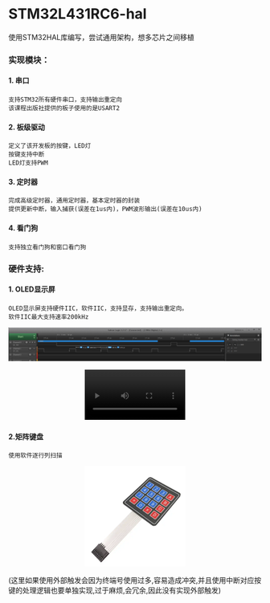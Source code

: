 # STM32L431RC6-hal
使用STM32HAL库编写，尝试通用架构，想多芯片之间移植

### 实现模块：
#### 1. 串口 
    支持STM32所有硬件串口，支持输出重定向
    该课程出版社提供的板子使用的是USART2
#### 2. 板级驱动
    定义了该开发板的按键，LED灯
    按键支持中断
    LED灯支持PWM
#### 3. 定时器 
    完成高级定时器，通用定时器，基本定时器的封装
    提供更新中断，输入捕获(误差在1us内)，PWM波形输出(误差在10us内)
#### 4. 看门狗 
    支持独立看门狗和窗口看门狗

### 硬件支持: 
#### 1. OLED显示屏 
    OLED显示屏支持硬件IIC，软件IIC，支持显存，支持输出重定向。
    软件IIC最大支持速率200kHz
<p align="center">
  <img src="./markdown/images/OLED_400KHz.png" alt="OLED 400KHz波形图" width="800"/>
</p>
<p align="center">
  <video width="200" controls>
    <source src="./markdown/video/OLED_Game.mp4" type="video/mp4">
    您的浏览器不支持视频播放。
  </video>
</p> 

#### 2.矩阵键盘
    使用软件逐行列扫描
<p align="center">
  <img src="./markdown/images/Matrix_keyboard.png" alt="矩阵键盘实物图" width="200"/>
</p>
    (这里如果使用外部触发会因为终端号使用过多,容易造成冲突,并且使用中断对应按键的处理逻辑也要单独实现,过于麻烦,会冗余,因此没有实现外部触发)